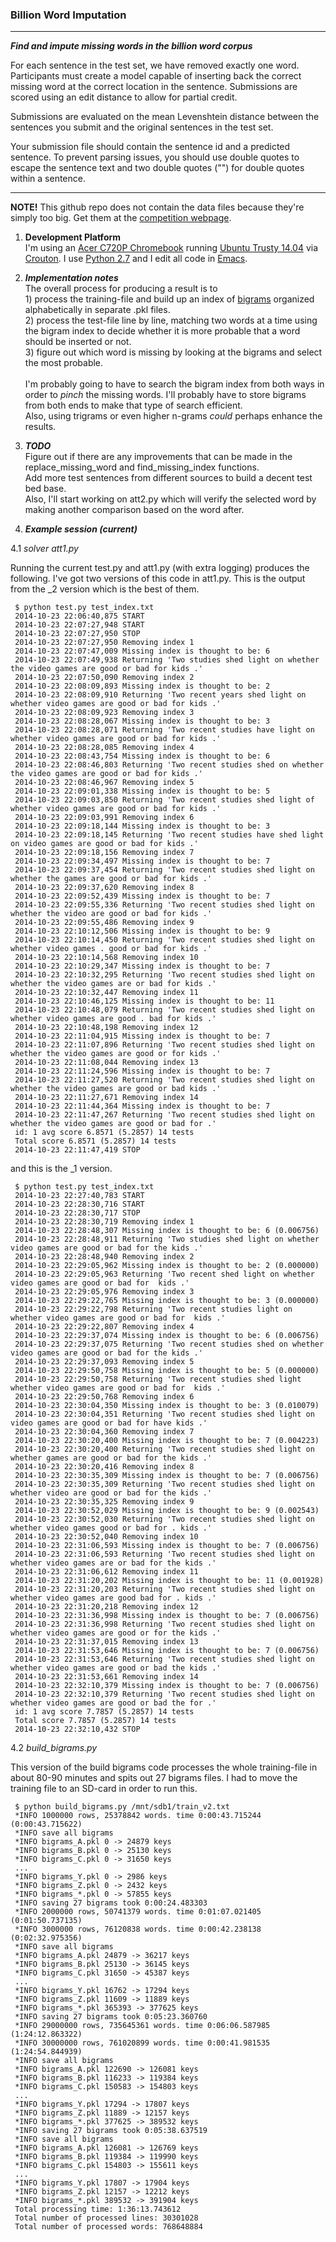 <h3>Billion Word Imputation</h3>

<hr size="1" />

_**Find and impute missing words in the billion word corpus**_

For each sentence in the test set, we have removed exactly one word. Participants must create a model capable of inserting back the correct missing word at the correct location in the sentence. Submissions are scored using an edit distance to allow for partial credit.

Submissions are evaluated on the mean Levenshtein distance between the sentences you submit and the original sentences in the test set.

Your submission file should contain the sentence id and a predicted sentence. To prevent parsing issues, you should use double quotes to escape the sentence text and two double quotes ("") for double quotes within a sentence.

<hr size="1" />

**NOTE!** This github repo does not contain the data files because they're simply too big. Get them at the [competition webpage](https://www.kaggle.com/c/billion-word-imputation).

1. **Development Platform**<br>
I'm using an [Acer C720P Chromebook](http://www.google.com/chrome/devices/acer-c720p-chromebook/) running [Ubuntu Trusty 14.04](http://releases.ubuntu.com/14.04/) via [Crouton](https://github.com/dnschneid/crouton). I use [Python 2.7](https://docs.python.org/2/) and I edit all code in [Emacs](http://www.gnu.org/software/emacs).

2. _**Implementation notes**_<br>
The overall process for producing a result is to<br>1) process the training-file and build up an index of [bigrams](http://en.wikipedia.org/wiki/Bigram) organized alphabetically in separate .pkl files.<br>2) process the test-file line by line, matching two words at a time using the bigram index to decide whether it is more probable that a word should be inserted or not.<br>3) figure out which word is missing by looking at the bigrams and select the most probable.<br><br>I'm probably going to have to search the bigram index from both ways in order to _pinch_ the missing words. I'll probably have to store bigrams from both ends to make that type of search efficient.<br>Also, using trigrams or even higher n-grams _could_ perhaps enhance the results.

3. _**TODO**_<br>
Figure out if there are any improvements that can be made in the replace_missing_word and find_missing_index functions.<br>Add more test sentences from different sources to build a decent test bed base.<br>Also, I'll start working on att2.py which will verify the selected word by making another comparison based on the word after.

4. _**Example session (current)**_<br>

4.1 _solver_ _att1.py_<br>

Running the current test.py and att1.py (with extra logging) produces the following. I've got two versions of this code in att1.py. This is the output from the _2 version which is the best of them.

     $ python test.py test_index.txt
     2014-10-23 22:06:40,875 START
     2014-10-23 22:07:27,948 START
     2014-10-23 22:07:27,950 STOP
     2014-10-23 22:07:27,950 Removing index 1
     2014-10-23 22:07:47,009 Missing index is thought to be: 6
     2014-10-23 22:07:49,938 Returning 'Two studies shed light on whether the video games are good or bad for kids .'
     2014-10-23 22:07:50,090 Removing index 2
     2014-10-23 22:08:09,893 Missing index is thought to be: 2
     2014-10-23 22:08:09,910 Returning 'Two recent years shed light on whether video games are good or bad for kids .'
     2014-10-23 22:08:09,923 Removing index 3
     2014-10-23 22:08:28,067 Missing index is thought to be: 3
     2014-10-23 22:08:28,071 Returning 'Two recent studies have light on whether video games are good or bad for kids .'
     2014-10-23 22:08:28,085 Removing index 4
     2014-10-23 22:08:43,754 Missing index is thought to be: 6
     2014-10-23 22:08:46,803 Returning 'Two recent studies shed on whether the video games are good or bad for kids .'
     2014-10-23 22:08:46,967 Removing index 5
     2014-10-23 22:09:01,338 Missing index is thought to be: 5
     2014-10-23 22:09:03,850 Returning 'Two recent studies shed light of whether video games are good or bad for kids .'
     2014-10-23 22:09:03,991 Removing index 6
     2014-10-23 22:09:18,144 Missing index is thought to be: 3
     2014-10-23 22:09:18,145 Returning 'Two recent studies have shed light on video games are good or bad for kids .'
     2014-10-23 22:09:18,156 Removing index 7
     2014-10-23 22:09:34,497 Missing index is thought to be: 7
     2014-10-23 22:09:37,454 Returning 'Two recent studies shed light on whether the games are good or bad for kids .'
     2014-10-23 22:09:37,620 Removing index 8
     2014-10-23 22:09:52,439 Missing index is thought to be: 7
     2014-10-23 22:09:55,336 Returning 'Two recent studies shed light on whether the video are good or bad for kids .'
     2014-10-23 22:09:55,486 Removing index 9
     2014-10-23 22:10:12,506 Missing index is thought to be: 9
     2014-10-23 22:10:14,450 Returning 'Two recent studies shed light on whether video games . good or bad for kids .'
     2014-10-23 22:10:14,568 Removing index 10
     2014-10-23 22:10:29,347 Missing index is thought to be: 7
     2014-10-23 22:10:32,295 Returning 'Two recent studies shed light on whether the video games are or bad for kids .'
     2014-10-23 22:10:32,447 Removing index 11
     2014-10-23 22:10:46,125 Missing index is thought to be: 11
     2014-10-23 22:10:48,079 Returning 'Two recent studies shed light on whether video games are good . bad for kids .'
     2014-10-23 22:10:48,198 Removing index 12
     2014-10-23 22:11:04,915 Missing index is thought to be: 7
     2014-10-23 22:11:07,896 Returning 'Two recent studies shed light on whether the video games are good or for kids .'
     2014-10-23 22:11:08,044 Removing index 13
     2014-10-23 22:11:24,596 Missing index is thought to be: 7
     2014-10-23 22:11:27,520 Returning 'Two recent studies shed light on whether the video games are good or bad kids .'
     2014-10-23 22:11:27,671 Removing index 14
     2014-10-23 22:11:44,364 Missing index is thought to be: 7
     2014-10-23 22:11:47,267 Returning 'Two recent studies shed light on whether the video games are good or bad for .'
     id: 1 avg score 6.8571 (5.2857) 14 tests
     Total score 6.8571 (5.2857) 14 tests
     2014-10-23 22:11:47,419 STOP

and this is the _1 version.

     $ python test.py test_index.txt
     2014-10-23 22:27:40,783 START
     2014-10-23 22:28:30,716 START
     2014-10-23 22:28:30,717 STOP
     2014-10-23 22:28:30,719 Removing index 1
     2014-10-23 22:28:48,307 Missing index is thought to be: 6 (0.006756)
     2014-10-23 22:28:48,911 Returning 'Two studies shed light on whether video games are good or bad for the kids .'
     2014-10-23 22:28:48,940 Removing index 2
     2014-10-23 22:29:05,962 Missing index is thought to be: 2 (0.000000)
     2014-10-23 22:29:05,963 Returning 'Two recent shed light on whether video games are good or bad for  kids .'
     2014-10-23 22:29:05,976 Removing index 3
     2014-10-23 22:29:22,765 Missing index is thought to be: 3 (0.000000)
     2014-10-23 22:29:22,798 Returning 'Two recent studies light on whether video games are good or bad for  kids .'
     2014-10-23 22:29:22,807 Removing index 4
     2014-10-23 22:29:37,074 Missing index is thought to be: 6 (0.006756)
     2014-10-23 22:29:37,075 Returning 'Two recent studies shed on whether video games are good or bad for the kids .'
     2014-10-23 22:29:37,093 Removing index 5
     2014-10-23 22:29:50,758 Missing index is thought to be: 5 (0.000000)
     2014-10-23 22:29:50,758 Returning 'Two recent studies shed light whether video games are good or bad for  kids .'
     2014-10-23 22:29:50,768 Removing index 6
     2014-10-23 22:30:04,350 Missing index is thought to be: 3 (0.010079)
     2014-10-23 22:30:04,351 Returning 'Two recent studies shed light on video games are good or bad for have kids .'
     2014-10-23 22:30:04,360 Removing index 7
     2014-10-23 22:30:20,400 Missing index is thought to be: 7 (0.004223)
     2014-10-23 22:30:20,400 Returning 'Two recent studies shed light on whether games are good or bad for the kids .'
     2014-10-23 22:30:20,416 Removing index 8
     2014-10-23 22:30:35,309 Missing index is thought to be: 7 (0.006756)
     2014-10-23 22:30:35,309 Returning 'Two recent studies shed light on whether video are good or bad for the kids .'
     2014-10-23 22:30:35,325 Removing index 9
     2014-10-23 22:30:52,029 Missing index is thought to be: 9 (0.002543)
     2014-10-23 22:30:52,030 Returning 'Two recent studies shed light on whether video games good or bad for . kids .'
     2014-10-23 22:30:52,040 Removing index 10
     2014-10-23 22:31:06,593 Missing index is thought to be: 7 (0.006756)
     2014-10-23 22:31:06,593 Returning 'Two recent studies shed light on whether video games are or bad for the kids .'
     2014-10-23 22:31:06,612 Removing index 11
     2014-10-23 22:31:20,202 Missing index is thought to be: 11 (0.001928)
     2014-10-23 22:31:20,203 Returning 'Two recent studies shed light on whether video games are good bad for . kids .'
     2014-10-23 22:31:20,218 Removing index 12
     2014-10-23 22:31:36,998 Missing index is thought to be: 7 (0.006756)
     2014-10-23 22:31:36,998 Returning 'Two recent studies shed light on whether video games are good or for the kids .'
     2014-10-23 22:31:37,015 Removing index 13
     2014-10-23 22:31:53,646 Missing index is thought to be: 7 (0.006756)
     2014-10-23 22:31:53,646 Returning 'Two recent studies shed light on whether video games are good or bad the kids .'
     2014-10-23 22:31:53,661 Removing index 14
     2014-10-23 22:32:10,379 Missing index is thought to be: 7 (0.006756)
     2014-10-23 22:32:10,379 Returning 'Two recent studies shed light on whether video games are good or bad the for .'
     id: 1 avg score 7.7857 (5.2857) 14 tests
     Total score 7.7857 (5.2857) 14 tests
     2014-10-23 22:32:10,432 STOP

4.2 _build_bigrams.py_<br>

This version of the build bigrams code processes the whole training-file in about 80-90 minutes and spits out 27 bigrams files. I had to move the training file to an SD-card in order to run this.

     $ python build_bigrams.py /mnt/sdb1/train_v2.txt 
     *INFO 1000000 rows, 25378842 words. time 0:00:43.715244 (0:00:43.715622)
     *INFO save all bigrams
     *INFO bigrams_A.pkl 0 -> 24879 keys
     *INFO bigrams_B.pkl 0 -> 25130 keys
     *INFO bigrams_C.pkl 0 -> 31650 keys
     ...
     *INFO bigrams_Y.pkl 0 -> 2986 keys
     *INFO bigrams_Z.pkl 0 -> 2432 keys
     *INFO bigrams_*.pkl 0 -> 57855 keys
     *INFO saving 27 bigrams took 0:00:24.483303
     *INFO 2000000 rows, 50741379 words. time 0:01:07.021405 (0:01:50.737135)
     *INFO 3000000 rows, 76120838 words. time 0:00:42.238138 (0:02:32.975356)
     *INFO save all bigrams
     *INFO bigrams_A.pkl 24879 -> 36217 keys
     *INFO bigrams_B.pkl 25130 -> 36145 keys
     *INFO bigrams_C.pkl 31650 -> 45387 keys
     ...
     *INFO bigrams_Y.pkl 16762 -> 17294 keys
     *INFO bigrams_Z.pkl 11609 -> 11889 keys
     *INFO bigrams_*.pkl 365393 -> 377625 keys
     *INFO saving 27 bigrams took 0:05:23.360760
     *INFO 29000000 rows, 735645361 words. time 0:06:06.587985 (1:24:12.863322)
     *INFO 30000000 rows, 761020899 words. time 0:00:41.981535 (1:24:54.844939)
     *INFO save all bigrams
     *INFO bigrams_A.pkl 122690 -> 126081 keys
     *INFO bigrams_B.pkl 116233 -> 119384 keys
     *INFO bigrams_C.pkl 150583 -> 154803 keys
     ...
     *INFO bigrams_Y.pkl 17294 -> 17807 keys
     *INFO bigrams_Z.pkl 11889 -> 12157 keys
     *INFO bigrams_*.pkl 377625 -> 389532 keys
     *INFO saving 27 bigrams took 0:05:38.637519
     *INFO save all bigrams
     *INFO bigrams_A.pkl 126081 -> 126769 keys
     *INFO bigrams_B.pkl 119384 -> 119990 keys
     *INFO bigrams_C.pkl 154803 -> 155611 keys
     ...
     *INFO bigrams_Y.pkl 17807 -> 17904 keys
     *INFO bigrams_Z.pkl 12157 -> 12212 keys
     *INFO bigrams_*.pkl 389532 -> 391904 keys
     Total processing time: 1:36:13.743612
     Total number of processed lines: 30301028
     Total number of processed words: 768648884
